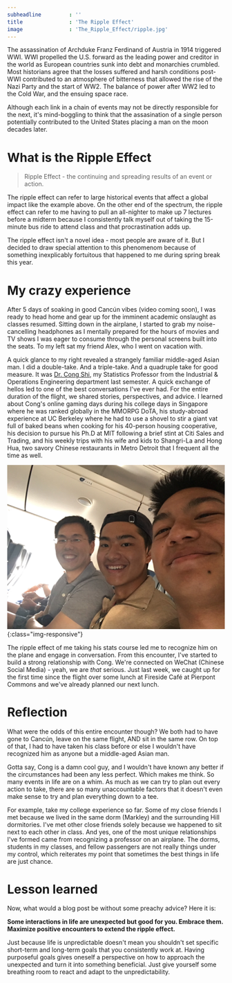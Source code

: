 ```yaml
---
subheadline         : ''
title               : 'The Ripple Effect'
image        		: 'The_Ripple_Effect/ripple.jpg'
---
```


The assassination of Archduke Franz Ferdinand of Austria in 1914 triggered WWI. WWI propelled the U.S. forward as the leading power and creditor in the world as European countries sunk into debt and monarchies crumbled. Most historians agree that the losses suffered and harsh conditions post-WWI contributed to an atmosphere of bitterness that allowed the rise of the Nazi Party and the start of WW2. The balance of power after WW2 led to the Cold War, and the ensuing space race.

Although each link in a chain of events may not be directly responsible for the next, it's mind-boggling to think that the assasination of a single person potentially contributed to the United States placing a man on the moon decades later.

<!--more-->

# What is the Ripple Effect

> Ripple Effect - the continuing and spreading results of an event or action.

The ripple effect can refer to large historical events that affect a global impact like the example above. On the other end of the spectrum, the ripple effect can refer to me having to pull an all-nighter to make up 7 lectures before a midterm because I consistently talk myself out of taking the 15-minute bus ride to attend class and that procrastination adds up.

The ripple effect isn't a novel idea - most people are aware of it. But I decided to draw special attention to this phenomenom because of something inexplicably fortuitous that happened to me during spring break this year.

# My crazy experience

After 5 days of soaking in good Cancún vibes (video coming soon), I was ready to head home and gear up for the imminent academic onslaught as classes resumed. Sitting down in the airplane, I started to grab my noise-cancelling headphones as I mentally prepared for the hours of movies and TV shows I was eager to consume through the personal screens built into the seats. To my left sat my friend Alex, who I went on vacation with. 

A quick glance to my right revealed a strangely familiar middle-aged Asian man. I did a double-take. And a triple-take. And a quadruple take for good measure. It was [Dr. Cong Shi][1], my Statistics Professor from the Industrial & Operations Engineering department last semester. A quick exchange of hellos led to one of the best conversations I've ever had. For the entire duration of the flight, we shared stories, perspectives, and advice. I learned about Cong's online gaming days during his college days in Singapore where he was ranked globally in the MMORPG DoTA, his study-abroad experience at UC Berkeley where he had to use a shovel to stir a giant vat full of baked beans when cooking for his 40-person housing cooperative, his decision to pursue his Ph.D at MIT following a brief stint at Citi Sales and Trading, and his weekly trips with his wife and kids to Shangri-La and Hong Hua, two savory Chinese restaurants in Metro Detroit that I frequent all the time as well.

![Cong, Shui, and Zhang](../images/The_Ripple_Effect/cong.jpg){:class="img-responsive"}

The ripple effect of me taking his stats course led me to recognize him on the plane and engage in conversation. From this encounter, I've started to build a strong relationship with Cong. We're connected on WeChat (Chinese Social Media) - yeah, we are *that* serious. Just last week, we caught up for the first time since the flight over some lunch at Fireside Café at Pierpont Commons and we've already planned our next lunch. 

# Reflection

What were the odds of this entire encounter though? We both had to have gone to Cancún, leave on the same flight, AND sit in the same row. On top of that, I had to have taken his class before or else I wouldn't have recognized him as anyone but a middle-aged Asian man.

Gotta say, Cong is a damn cool guy, and I wouldn't have known any better if the circumstances had been any less perfect. Which makes me think. So many events in life are on a whim. As much as we can try to plan out every action to take, there are so many unaccountable factors that it doesn't even make sense to try and plan everything down to a tee. 

For example, take my college experience so far. Some of my close friends I met because we lived in the same dorm (Markley) and the surrounding Hill dormitories. I've met other close friends solely because we happened to sit next to each other in class. And yes, one of the most unique relationships I've formed came from recognizing a professor on an airplane. The dorms, students in my classes, and fellow passengers are not really things under my control, which reiterates my point that sometimes the best things in life are just chance.

# Lesson learned

Now, what would a blog post be without some preachy advice? Here it is:

**Some interactions in life are unexpected but good for you. Embrace them. Maximize positive encounters to extend the ripple effect.**

Just because life is unpredictable doesn't mean you shouldn't set specific short-term and long-term goals that you consistently work at. Having purposeful goals gives oneself a perspective on how to approach the unexpected and turn it into something beneficial. Just give yourself some breathing room to react and adapt to the unpredictability.

[1]: http://www-personal.umich.edu/~shicong/
